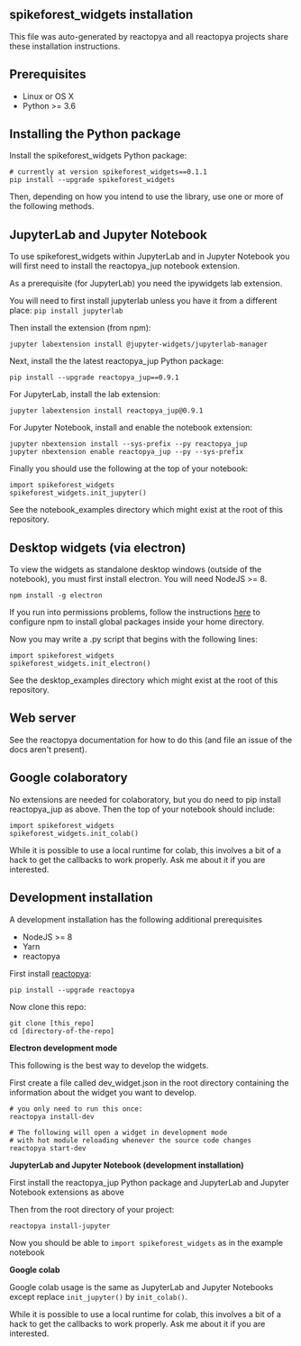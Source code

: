 ## spikeforest_widgets installation

This file was auto-generated by reactopya and all reactopya projects share these installation instructions.

## Prerequisites

* Linux or OS X
* Python >= 3.6

## Installing the Python package

Install the spikeforest_widgets Python package:

```
# currently at version spikeforest_widgets==0.1.1
pip install --upgrade spikeforest_widgets
```

Then, depending on how you intend to use the library, use one or more of the following methods.


## JupyterLab and Jupyter Notebook

To use spikeforest_widgets within JupyterLab and in Jupyter Notebook you will first need to install the reactopya_jup notebook extension.

As a prerequisite (for JupyterLab) you need the ipywidgets lab extension.

You will need to first install jupyterlab unless you have it from a different place: `pip install jupyterlab`

Then install the extension (from npm):

```
jupyter labextension install @jupyter-widgets/jupyterlab-manager
```

Next, install the the latest reactopya_jup Python package:

```
pip install --upgrade reactopya_jup==0.9.1
```

For JupyterLab, install the lab extension:

```
jupyter labextension install reactopya_jup@0.9.1
```

For Jupyter Notebook, install and enable the notebook extension:

```
jupyter nbextension install --sys-prefix --py reactopya_jup
jupyter nbextension enable reactopya_jup --py --sys-prefix
```

Finally you should use the following at the top of your notebook:

```
import spikeforest_widgets
spikeforest_widgets.init_jupyter()
```

See the notebook_examples directory which might exist at the root of this repository.

## Desktop widgets (via electron)

To view the widgets as standalone desktop windows (outside of the notebook), you must first install electron. You will need NodeJS >= 8.

```
npm install -g electron
```

If you run into permissions problems, follow the instructions [here](https://github.com/sindresorhus/guides/blob/master/npm-global-without-sudo.md) to configure npm to install global packages inside your home directory.

Now you may write a .py script that begins with the following lines:

```
import spikeforest_widgets
spikeforest_widgets.init_electron()
```

See the desktop_examples directory which might exist at the root of this repository.

## Web server

See the reactopya documentation for how to do this (and file an issue of the docs aren't present).

## Google colaboratory

No extensions are needed for colaboratory, but you do need to pip install reactopya_jup as above. Then the top of your notebook should include:

```
import spikeforest_widgets
spikeforest_widgets.init_colab()
```

While it is possible to use a local runtime for colab, this involves a bit of a hack to get the callbacks to work properly. Ask me about it if you are interested.


## Development installation

A development installation has the following additional prerequisites

* NodeJS >= 8
* Yarn
* reactopya

First install [reactopya](https://github.com/flatironinstitute/reactopya):

```
pip install --upgrade reactopya
```

Now clone this repo:

```
git clone [this_repo]
cd [directory-of-the-repo]
```

**Electron development mode**

This following is the best way to develop the widgets.

First create a file called dev_widget.json in the root directory containing the information about the widget you want to develop.

```
# you only need to run this once:
reactopya install-dev

# The following will open a widget in development mode
# with hot module reloading whenever the source code changes
reactopya start-dev
```

**JupyterLab and Jupyter Notebook (development installation)**

First install the reactopya_jup Python package and JupyterLab and Jupyter Notebook extensions as above

Then from the root directory of your project:

```
reactopya install-jupyter
```

Now you should be able to `import spikeforest_widgets` as in the example notebook

**Google colab**

Google colab usage is the same as JupyterLab and Jupyter Notebooks except replace `init_jupyter()` by `init_colab()`.

While it is possible to use a local runtime for colab, this involves a bit of a hack to get the callbacks to work properly. Ask me about it if you are interested.